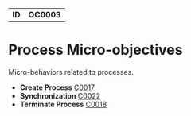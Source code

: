 |||
|---|---|
|**ID**|**OC0003**|


# Process Micro-objectives #
Micro-behaviors related to processes.

* **Create Process** [C0017](https://github.com/MBCProject/mbc-markdown/blob/master/micro-behaviors/processes/create-process.md)
* **Synchronization** [C0022](https://github.com/MBCProject/mbc-markdown/blob/master/micro-behaviors/processes/synchronization.md)
* **Terminate Process** [C0018](https://github.com/MBCProject/mbc-markdown/blob/master/micro-behaviors/processes/terminate-process.md) 
